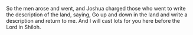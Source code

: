 So the men arose and went, and Joshua charged those who went to write the description of the land, saying, Go up and down in the land and write a description and return to me. And I will cast lots for you here before the Lord in Shiloh.
